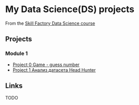 # My Data Science(DS) projects

From the [Skill Factory Data Science course](https://skillfactory.ru/data-scientist-pro)

## Projects

### Module 1

* [Project 0 Game - guess number](https://github.com/kbudakovskiy/skillfactory/tree/main/module_1/guess-number)
* [Project 1 Анализ датасета Head Hunter](Module_1/PJ1_Headhunter.ipynb)

## Links

TODO
